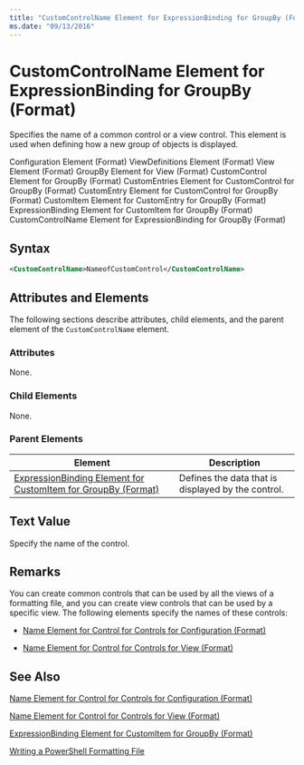 ```yaml
---
title: "CustomControlName Element for ExpressionBinding for GroupBy (Format) | Microsoft Docs"
ms.date: "09/13/2016"
---
```

# CustomControlName Element for ExpressionBinding for GroupBy (Format)

Specifies the name of a common control or a view control. This element is used when defining how a new group of objects is displayed.

Configuration Element (Format)
ViewDefinitions Element (Format)
View Element (Format)
GroupBy Element for View (Format)
CustomControl Element for GroupBy (Format)
CustomEntries Element for CustomControl for GroupBy (Format)
CustomEntry Element for CustomControl for GroupBy (Format)
CustomItem Element for CustomEntry for GroupBy (Format)
ExpressionBinding Element for CustomItem for GroupBy (Format)
CustomControlName Element for ExpressionBinding for GroupBy (Format)

## Syntax

```xml
<CustomControlName>NameofCustomControl</CustomControlName>
```

## Attributes and Elements

The following sections describe attributes, child elements, and the parent element of the `CustomControlName` element.

### Attributes

None.

### Child Elements

None.

### Parent Elements

|Element|Description|
|-------------|-----------------|
|[ExpressionBinding Element for CustomItem for GroupBy (Format)](./expressionbinding-element-for-customitem-for-groupby-format.md)|Defines the data that is displayed by the control.|

## Text Value

Specify the name of the control.

## Remarks

You can create common controls that can be used by all the views of a formatting file, and you can create view controls that can be used by a specific view. The following elements specify the names of these controls:

- [Name Element for Control for Controls for Configuration (Format)](./name-element-for-control-for-controls-for-configuration-format.md)

- [Name Element for Control for Controls for View (Format)](./name-element-for-control-for-controls-for-view-format.md)

## See Also

[Name Element for Control for Controls for Configuration (Format)](./name-element-for-control-for-controls-for-configuration-format.md)

[Name Element for Control for Controls for View (Format)](./name-element-for-control-for-controls-for-view-format.md)

[ExpressionBinding Element for CustomItem for GroupBy (Format)](./expressionbinding-element-for-customitem-for-groupby-format.md)

[Writing a PowerShell Formatting File](./writing-a-powershell-formatting-file.md)

